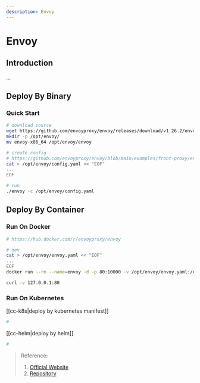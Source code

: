 ```yaml
---
description: Envoy
---
```


# Envoy

## Introduction

...

## Deploy By Binary

### Quick Start

```bash
# download source
wget https://github.com/envoyproxy/envoy/releases/download/v1.26.2/envoy-x86_64
mkdir -p /opt/envoy/
mv envoy-x86_64 /opt/envoy/envoy

# create config
# https://github.com/envoyproxy/envoy/blob/main/examples/front-proxy/envoy.yaml
cat > /opt/envoy/config.yaml << "EOF"
...
EOF

# run
./envoy -c /opt/envoy/config.yaml
```

## Deploy By Container

### Run On Docker

```bash
# https://hub.docker.com/r/envoyproxy/envoy

# dev
cat > /opt/envoy/envoy.yaml << "EOF"
...
EOF
docker run --rm --name=envoy -d -p 80:10000 -v /opt/envoy/envoy.yaml:/etc/envoy/envoy.yaml envoyproxy/envoy:latest

curl -v 127.0.0.1:80
```

### Run On Kubernetes

[[cc-k8s|deploy by kubernetes manifest]]

```bash
#
```

[[cc-helm|deploy by helm]]

```bash
#
```

> Reference:
>
> 1. [Official Website](https://cloudnative.to/envoy/start/start.html)
> 2. [Repository](https://github.com/envoyproxy/envoy)
